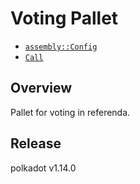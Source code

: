 # Voting Pallet

- [`assembly::Config`](https://docs.rs/pallet-assembly/latest/pallet_assembly/trait.Config.html)
- [`Call`](https://docs.rs/pallet-assembly/latest/pallet_assembly/enum.Call.html)

## Overview

Pallet for voting in referenda.


## Release

polkadot v1.14.0
